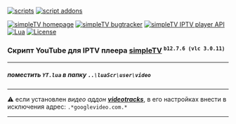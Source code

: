 [![scripts][badge-scripts]][scripts]
[![script addons][badge-addons]][addons]


[![simpleTV homepage][badge-simpletvhomepage]][simpleTV homepage]
[![simpleTV bugtracker][badge-simpletvbugtracker]][simpleTV bugtracker]
[![simpleTV IPTV player API][badge-simpletvapi]][simpleTV API]
[![Lua][badge-lua]][Lua]
[![License][badge-license]][License]

### Скрипт YouTube для IPTV плеера [simpleTV](http://iptv.gen12.net "перейти на сайт simpleTV")  <sup>`b12.7.6 (vlc 3.0.11)`<sup>

---
##### поместить **`YT.lua`** в папку _`..\luaScr\user\video`_
 
---

⚠ если установлен _видео аддон_ [_**videotracks**_](http://iptv.gen12.net/bugtracker/view.php?id=1704 "удаляйте это поделее"), в его настройках внести в исключения адрес: `.*googlevideo.com.*`

---

[addons]: ../../../simpleTV-Addons "Дополнения"
[scripts]: ../../../simpleTV-Scripts "Скрипты"
[simpleTV API]: http://iptv.gen12.net/dokuwiki/doku.php?id=mantis:simpletv:api "simpleTV API"
[Lua]: https://www.lua.org/manual/5.1 "Lua 5.1"
[License]: ../../blob/master/LICENSE "Apache License 2.0"
[simpleTV homepage]: http://iptv.gen12.net "домашняя страница"
[simpleTV bugtracker]: http://iptv.gen12.net/bugtracker "багтрекер"



[badge-addons]: https://img.shields.io/badge/%D0%94%D0%BE%D0%BF%D0%BE%D0%BB%D0%BD%D0%B5%D0%BD%D0%B8%D1%8F-%232b2b2b?style=flat-squar&labelColor=%23303f50 "Дополнения"
[badge-simpletvapi]: https://img.shields.io/badge/simpleTV-Lua%20API-%232b2b2b?style=flat-squar&labelColor=%23303f50 "simpleTV Lua API"
[badge-lua]: https://img.shields.io/badge/Lua-5.1-%232b2b2b?style=flat-square&labelColor=%23303f50 "Lua 5.1"
[badge-license]: https://img.shields.io/badge/License-Apache%202.0-%232b2b2b?style=flat-square&labelColor=%23303f50 "Apache License 2.0"
[badge-scripts]: https://img.shields.io/badge/%D0%A1%D0%BA%D1%80%D0%B8%D0%BF%D1%82%D1%8B-%232b2b2b?style=flat-squar&labelColor=%23303f50 "Скрипты"
[badge-simpletvhomepage]: https://img.shields.io/badge/simpleTV-homepage-%232b2b2b?style=flat-square&labelColor=%23303f50 "домашняя страница"
[badge-simpletvbugtracker]: https://img.shields.io/badge/simpleTV-bugtracker-%232b2b2b?style=flat-square&labelColor=%23303f50 "багтрекер"
